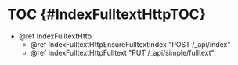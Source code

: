 TOC {#IndexFulltextHttpTOC}
===========================

- @ref IndexFulltextHttp
  - @ref IndexFulltextHttpEnsureFulltextIndex "POST /_api/index"
  - @ref IndexFulltextHttpFulltext "PUT /_api/simple/fulltext"
